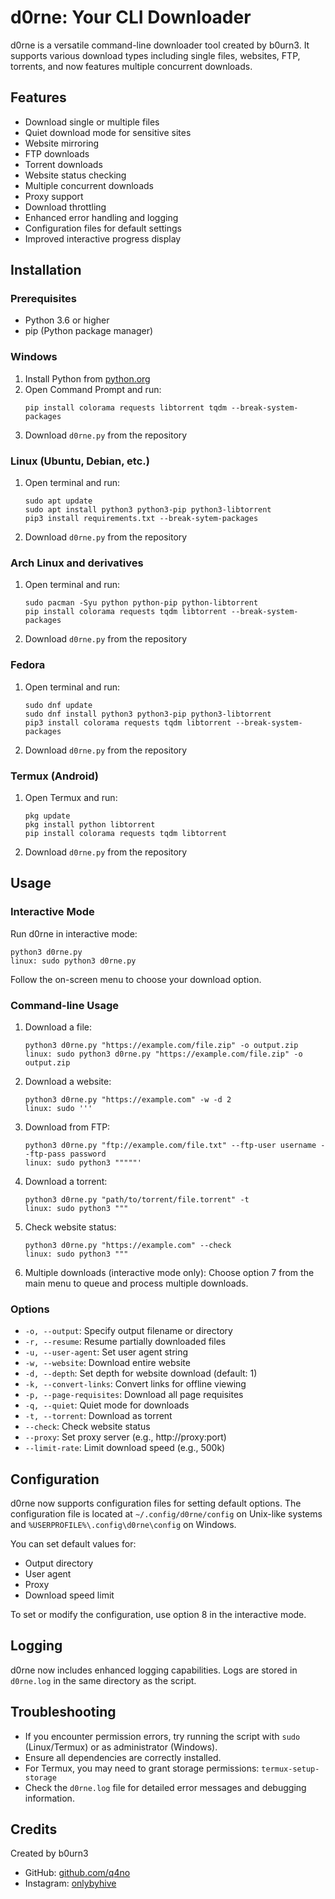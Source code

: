 # d0rne: Your CLI Downloader

d0rne is a versatile command-line downloader tool created by b0urn3. It supports various download types including single files, websites, FTP, torrents, and now features multiple concurrent downloads.

## Features

- Download single or multiple files
- Quiet download mode for sensitive sites
- Website mirroring
- FTP downloads
- Torrent downloads
- Website status checking
- Multiple concurrent downloads
- Proxy support
- Download throttling
- Enhanced error handling and logging
- Configuration files for default settings
- Improved interactive progress display

## Installation

### Prerequisites

- Python 3.6 or higher
- pip (Python package manager)

### Windows

1. Install Python from [python.org](https://www.python.org/downloads/)
2. Open Command Prompt and run:
   ```
   pip install colorama requests libtorrent tqdm --break-system-packages
   ```
3. Download `d0rne.py` from the repository

### Linux (Ubuntu, Debian, etc.)

1. Open terminal and run:
   ```
   sudo apt update
   sudo apt install python3 python3-pip python3-libtorrent
   pip3 install requirements.txt --break-sytem-packages
   ```
2. Download `d0rne.py` from the repository

### Arch Linux and derivatives

1. Open terminal and run:
   ```
   sudo pacman -Syu python python-pip python-libtorrent
   pip install colorama requests tqdm libtorrent --break-system-packages
   ```
2. Download `d0rne.py` from the repository

### Fedora

1. Open terminal and run:
   ```
   sudo dnf update
   sudo dnf install python3 python3-pip python3-libtorrent
   pip3 install colorama requests tqdm libtorrent --break-system-packages
   ```
2. Download `d0rne.py` from the repository

### Termux (Android)

1. Open Termux and run:
   ```
   pkg update
   pkg install python libtorrent
   pip install colorama requests tqdm libtorrent
   ```
2. Download `d0rne.py` from the repository

## Usage

### Interactive Mode

Run d0rne in interactive mode:
```
python3 d0rne.py 
linux: sudo python3 d0rne.py
```
Follow the on-screen menu to choose your download option.

### Command-line Usage

1. Download a file:
   ```
   python3 d0rne.py "https://example.com/file.zip" -o output.zip
   linux: sudo python3 d0rne.py "https://example.com/file.zip" -o output.zip

   ```

2. Download a website:
   ```
   python3 d0rne.py "https://example.com" -w -d 2
   linux: sudo '''

   ```

3. Download from FTP:
   ```
   python3 d0rne.py "ftp://example.com/file.txt" --ftp-user username --ftp-pass password
   linux: sudo python3 """""'
   ```

4. Download a torrent:
   ```
   python3 d0rne.py "path/to/torrent/file.torrent" -t
   linux: sudo python3 """ 
   ```

5. Check website status:
   ```
   python3 d0rne.py "https://example.com" --check
   linux: sudo python3 """  
   ```

6. Multiple downloads (interactive mode only):
   Choose option 7 from the main menu to queue and process multiple downloads.

### Options

- `-o, --output`: Specify output filename or directory
- `-r, --resume`: Resume partially downloaded files
- `-u, --user-agent`: Set user agent string
- `-w, --website`: Download entire website
- `-d, --depth`: Set depth for website download (default: 1)
- `-k, --convert-links`: Convert links for offline viewing
- `-p, --page-requisites`: Download all page requisites
- `-q, --quiet`: Quiet mode for downloads
- `-t, --torrent`: Download as torrent
- `--check`: Check website status
- `--proxy`: Set proxy server (e.g., http://proxy:port)
- `--limit-rate`: Limit download speed (e.g., 500k)

## Configuration

d0rne now supports configuration files for setting default options. The configuration file is located at `~/.config/d0rne/config` on Unix-like systems and `%USERPROFILE%\.config\d0rne\config` on Windows.

You can set default values for:
- Output directory
- User agent
- Proxy
- Download speed limit

To set or modify the configuration, use option 8 in the interactive mode.

## Logging

d0rne now includes enhanced logging capabilities. Logs are stored in `d0rne.log` in the same directory as the script.

## Troubleshooting

- If you encounter permission errors, try running the script with `sudo` (Linux/Termux) or as administrator (Windows).
- Ensure all dependencies are correctly installed.
- For Termux, you may need to grant storage permissions: `termux-setup-storage`
- Check the `d0rne.log` file for detailed error messages and debugging information.

## Credits

Created by b0urn3
- GitHub: [github.com/q4no](https://github.com/q4no)
- Instagram: [onlybyhive](https://www.instagram.com/onlybyhive)
